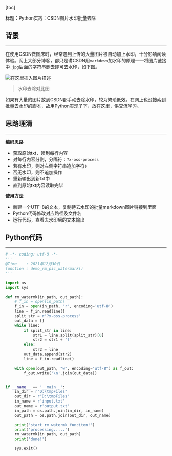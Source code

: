 



[toc]

标题：Python实践：CSDN图片水印批量去除

## 背景

---

在使用CSDN做图床时，经常遇到上传的大量图片被自动加上水印，十分影响阅读体验。网上大部分博客，都只是讲CSDN用`markdown`加水印的原理——将图片链接中`.jpg`后面的字符串删去即可去水印，如下图。

![在这里插入图片描述](https://img-blog.csdnimg.cn/ec83170dbf8d44deab1b15cd8855c938.png?x-oss-process=image/watermark,type_d3F5LXplbmhlaQ,shadow_50,text_Q1NETiBA5p2l55-l5pmT,size_20,color_FFFFFF,t_70,g_se,x_16#pic_center)
>水印去除对比图

如果有大量的图片放到CSDN都手动去除水印，较为繁琐低效。在网上也没搜索到批量去水印的脚本，故用Python实现了下，放在这里，供交流学习。

## 思路理清

-----

**编码思路**

- 获取原始txt，读到每行内容
- 对每行内容分割，分隔符：`?x-oss-process`
- 若有水印，则对左侧字符串追加字符`)`
- 否无水印，则不追加操作
- 重新输出到新txt中
- 直到原始txt内容读取完毕

**使用方法**

- 新建一个UTF-8的文本，复制待去水印的批量markdown图片链接到里面
- Python代码修改对应路径及文件名
- 运行代码，查看去水印后的文本输出

## Python代码

----


```python
# -*- coding: utf-8 -*-
'''
@Time    : 2021年12月30日
function : demo_rm_pic_watermark()
'''

import os
import sys

def rm_watermk(in_path, out_path):
    # f_in = open(in_path)
    f_in = open(in_path, "r", encoding='utf-8')
    line = f_in.readline()
    split_str = r'?x-oss-process'
    out_data = []
    while line:
        if split_str in line:
            str1 = line.split(split_str)[0]
            str2 = str1 + ')'
        else:
            str2 = line
        out_data.append(str2)
        line = f_in.readline()

    with open(out_path, "w", encoding="utf-8") as f_out:
        f_out.write('\n'.join(out_data))


if __name__ == '__main__':
    in_dir = r"D:\tmpFiles"
    out_dir = r"D:\tmpFiles"
    in_name = r'input.txt'
    out_name = r'output.txt'
    in_path = os.path.join(in_dir, in_name)
    out_path = os.path.join(out_dir, out_name)

    print('start rm_watermk funciton!')
    print('processing.....')
    rm_watermk(in_path, out_path)
    print('done!')

    sys.exit()
```